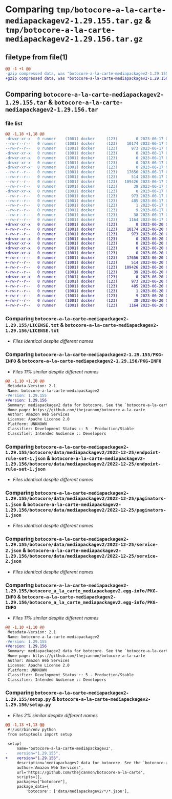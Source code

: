 # Comparing `tmp/botocore-a-la-carte-mediapackagev2-1.29.155.tar.gz` & `tmp/botocore-a-la-carte-mediapackagev2-1.29.156.tar.gz`

## filetype from file(1)

```diff
@@ -1 +1 @@
-gzip compressed data, was "botocore-a-la-carte-mediapackagev2-1.29.155.tar", last modified: Sat Jun 17 01:21:40 2023, max compression
+gzip compressed data, was "botocore-a-la-carte-mediapackagev2-1.29.156.tar", last modified: Tue Jun 20 01:22:17 2023, max compression
```

## Comparing `botocore-a-la-carte-mediapackagev2-1.29.155.tar` & `botocore-a-la-carte-mediapackagev2-1.29.156.tar`

### file list

```diff
@@ -1,18 +1,18 @@
-drwxr-xr-x   0 runner    (1001) docker     (123)        0 2023-06-17 01:21:40.616171 botocore-a-la-carte-mediapackagev2-1.29.155/
--rw-r--r--   0 runner    (1001) docker     (123)    10174 2023-06-17 01:21:40.000000 botocore-a-la-carte-mediapackagev2-1.29.155/LICENSE.txt
--rw-r--r--   0 runner    (1001) docker     (123)      973 2023-06-17 01:21:40.616171 botocore-a-la-carte-mediapackagev2-1.29.155/PKG-INFO
-drwxr-xr-x   0 runner    (1001) docker     (123)        0 2023-06-17 01:21:40.616171 botocore-a-la-carte-mediapackagev2-1.29.155/botocore/
-drwxr-xr-x   0 runner    (1001) docker     (123)        0 2023-06-17 01:21:40.616171 botocore-a-la-carte-mediapackagev2-1.29.155/botocore/data/
-drwxr-xr-x   0 runner    (1001) docker     (123)        0 2023-06-17 01:21:40.616171 botocore-a-la-carte-mediapackagev2-1.29.155/botocore/data/mediapackagev2/
-drwxr-xr-x   0 runner    (1001) docker     (123)        0 2023-06-17 01:21:40.616171 botocore-a-la-carte-mediapackagev2-1.29.155/botocore/data/mediapackagev2/2022-12-25/
--rw-r--r--   0 runner    (1001) docker     (123)    17656 2023-06-17 01:21:04.000000 botocore-a-la-carte-mediapackagev2-1.29.155/botocore/data/mediapackagev2/2022-12-25/endpoint-rule-set-1.json
--rw-r--r--   0 runner    (1001) docker     (123)      514 2023-06-17 01:21:04.000000 botocore-a-la-carte-mediapackagev2-1.29.155/botocore/data/mediapackagev2/2022-12-25/paginators-1.json
--rw-r--r--   0 runner    (1001) docker     (123)   109426 2023-06-17 01:21:04.000000 botocore-a-la-carte-mediapackagev2-1.29.155/botocore/data/mediapackagev2/2022-12-25/service-2.json
--rw-r--r--   0 runner    (1001) docker     (123)       39 2023-06-17 01:21:04.000000 botocore-a-la-carte-mediapackagev2-1.29.155/botocore/data/mediapackagev2/2022-12-25/waiters-2.json
-drwxr-xr-x   0 runner    (1001) docker     (123)        0 2023-06-17 01:21:40.616171 botocore-a-la-carte-mediapackagev2-1.29.155/botocore_a_la_carte_mediapackagev2.egg-info/
--rw-r--r--   0 runner    (1001) docker     (123)      973 2023-06-17 01:21:40.000000 botocore-a-la-carte-mediapackagev2-1.29.155/botocore_a_la_carte_mediapackagev2.egg-info/PKG-INFO
--rw-r--r--   0 runner    (1001) docker     (123)      485 2023-06-17 01:21:40.000000 botocore-a-la-carte-mediapackagev2-1.29.155/botocore_a_la_carte_mediapackagev2.egg-info/SOURCES.txt
--rw-r--r--   0 runner    (1001) docker     (123)        1 2023-06-17 01:21:40.000000 botocore-a-la-carte-mediapackagev2-1.29.155/botocore_a_la_carte_mediapackagev2.egg-info/dependency_links.txt
--rw-r--r--   0 runner    (1001) docker     (123)        9 2023-06-17 01:21:40.000000 botocore-a-la-carte-mediapackagev2-1.29.155/botocore_a_la_carte_mediapackagev2.egg-info/top_level.txt
--rw-r--r--   0 runner    (1001) docker     (123)       38 2023-06-17 01:21:40.616171 botocore-a-la-carte-mediapackagev2-1.29.155/setup.cfg
--rw-r--r--   0 runner    (1001) docker     (123)     1164 2023-06-17 01:21:40.000000 botocore-a-la-carte-mediapackagev2-1.29.155/setup.py
+drwxr-xr-x   0 runner    (1001) docker     (123)        0 2023-06-20 01:22:17.925535 botocore-a-la-carte-mediapackagev2-1.29.156/
+-rw-r--r--   0 runner    (1001) docker     (123)    10174 2023-06-20 01:22:17.000000 botocore-a-la-carte-mediapackagev2-1.29.156/LICENSE.txt
+-rw-r--r--   0 runner    (1001) docker     (123)      973 2023-06-20 01:22:17.925535 botocore-a-la-carte-mediapackagev2-1.29.156/PKG-INFO
+drwxr-xr-x   0 runner    (1001) docker     (123)        0 2023-06-20 01:22:17.921535 botocore-a-la-carte-mediapackagev2-1.29.156/botocore/
+drwxr-xr-x   0 runner    (1001) docker     (123)        0 2023-06-20 01:22:17.921535 botocore-a-la-carte-mediapackagev2-1.29.156/botocore/data/
+drwxr-xr-x   0 runner    (1001) docker     (123)        0 2023-06-20 01:22:17.921535 botocore-a-la-carte-mediapackagev2-1.29.156/botocore/data/mediapackagev2/
+drwxr-xr-x   0 runner    (1001) docker     (123)        0 2023-06-20 01:22:17.925535 botocore-a-la-carte-mediapackagev2-1.29.156/botocore/data/mediapackagev2/2022-12-25/
+-rw-r--r--   0 runner    (1001) docker     (123)    17656 2023-06-20 01:21:37.000000 botocore-a-la-carte-mediapackagev2-1.29.156/botocore/data/mediapackagev2/2022-12-25/endpoint-rule-set-1.json
+-rw-r--r--   0 runner    (1001) docker     (123)      514 2023-06-20 01:21:37.000000 botocore-a-la-carte-mediapackagev2-1.29.156/botocore/data/mediapackagev2/2022-12-25/paginators-1.json
+-rw-r--r--   0 runner    (1001) docker     (123)   109426 2023-06-20 01:21:37.000000 botocore-a-la-carte-mediapackagev2-1.29.156/botocore/data/mediapackagev2/2022-12-25/service-2.json
+-rw-r--r--   0 runner    (1001) docker     (123)       39 2023-06-20 01:21:37.000000 botocore-a-la-carte-mediapackagev2-1.29.156/botocore/data/mediapackagev2/2022-12-25/waiters-2.json
+drwxr-xr-x   0 runner    (1001) docker     (123)        0 2023-06-20 01:22:17.925535 botocore-a-la-carte-mediapackagev2-1.29.156/botocore_a_la_carte_mediapackagev2.egg-info/
+-rw-r--r--   0 runner    (1001) docker     (123)      973 2023-06-20 01:22:17.000000 botocore-a-la-carte-mediapackagev2-1.29.156/botocore_a_la_carte_mediapackagev2.egg-info/PKG-INFO
+-rw-r--r--   0 runner    (1001) docker     (123)      485 2023-06-20 01:22:17.000000 botocore-a-la-carte-mediapackagev2-1.29.156/botocore_a_la_carte_mediapackagev2.egg-info/SOURCES.txt
+-rw-r--r--   0 runner    (1001) docker     (123)        1 2023-06-20 01:22:17.000000 botocore-a-la-carte-mediapackagev2-1.29.156/botocore_a_la_carte_mediapackagev2.egg-info/dependency_links.txt
+-rw-r--r--   0 runner    (1001) docker     (123)        9 2023-06-20 01:22:17.000000 botocore-a-la-carte-mediapackagev2-1.29.156/botocore_a_la_carte_mediapackagev2.egg-info/top_level.txt
+-rw-r--r--   0 runner    (1001) docker     (123)       38 2023-06-20 01:22:17.925535 botocore-a-la-carte-mediapackagev2-1.29.156/setup.cfg
+-rw-r--r--   0 runner    (1001) docker     (123)     1164 2023-06-20 01:22:17.000000 botocore-a-la-carte-mediapackagev2-1.29.156/setup.py
```

### Comparing `botocore-a-la-carte-mediapackagev2-1.29.155/LICENSE.txt` & `botocore-a-la-carte-mediapackagev2-1.29.156/LICENSE.txt`

 * *Files identical despite different names*

### Comparing `botocore-a-la-carte-mediapackagev2-1.29.155/PKG-INFO` & `botocore-a-la-carte-mediapackagev2-1.29.156/PKG-INFO`

 * *Files 11% similar despite different names*

```diff
@@ -1,10 +1,10 @@
 Metadata-Version: 2.1
 Name: botocore-a-la-carte-mediapackagev2
-Version: 1.29.155
+Version: 1.29.156
 Summary: mediapackagev2 data for botocore. See the `botocore-a-la-carte` package for more info.
 Home-page: https://github.com/thejcannon/botocore-a-la-carte
 Author: Amazon Web Services
 License: Apache License 2.0
 Platform: UNKNOWN
 Classifier: Development Status :: 5 - Production/Stable
 Classifier: Intended Audience :: Developers
```

### Comparing `botocore-a-la-carte-mediapackagev2-1.29.155/botocore/data/mediapackagev2/2022-12-25/endpoint-rule-set-1.json` & `botocore-a-la-carte-mediapackagev2-1.29.156/botocore/data/mediapackagev2/2022-12-25/endpoint-rule-set-1.json`

 * *Files identical despite different names*

### Comparing `botocore-a-la-carte-mediapackagev2-1.29.155/botocore/data/mediapackagev2/2022-12-25/paginators-1.json` & `botocore-a-la-carte-mediapackagev2-1.29.156/botocore/data/mediapackagev2/2022-12-25/paginators-1.json`

 * *Files identical despite different names*

### Comparing `botocore-a-la-carte-mediapackagev2-1.29.155/botocore/data/mediapackagev2/2022-12-25/service-2.json` & `botocore-a-la-carte-mediapackagev2-1.29.156/botocore/data/mediapackagev2/2022-12-25/service-2.json`

 * *Files identical despite different names*

### Comparing `botocore-a-la-carte-mediapackagev2-1.29.155/botocore_a_la_carte_mediapackagev2.egg-info/PKG-INFO` & `botocore-a-la-carte-mediapackagev2-1.29.156/botocore_a_la_carte_mediapackagev2.egg-info/PKG-INFO`

 * *Files 11% similar despite different names*

```diff
@@ -1,10 +1,10 @@
 Metadata-Version: 2.1
 Name: botocore-a-la-carte-mediapackagev2
-Version: 1.29.155
+Version: 1.29.156
 Summary: mediapackagev2 data for botocore. See the `botocore-a-la-carte` package for more info.
 Home-page: https://github.com/thejcannon/botocore-a-la-carte
 Author: Amazon Web Services
 License: Apache License 2.0
 Platform: UNKNOWN
 Classifier: Development Status :: 5 - Production/Stable
 Classifier: Intended Audience :: Developers
```

### Comparing `botocore-a-la-carte-mediapackagev2-1.29.155/setup.py` & `botocore-a-la-carte-mediapackagev2-1.29.156/setup.py`

 * *Files 2% similar despite different names*

```diff
@@ -1,13 +1,13 @@
 #!/usr/bin/env python
 from setuptools import setup
 
 setup(
     name='botocore-a-la-carte-mediapackagev2',
-    version="1.29.155",
+    version="1.29.156",
     description='mediapackagev2 data for botocore. See the `botocore-a-la-carte` package for more info.',
     author='Amazon Web Services',
     url='https://github.com/thejcannon/botocore-a-la-carte',
     scripts=[],
     packages=["botocore"],
     package_data={
         'botocore': ['data/mediapackagev2/*/*.json'],
```

